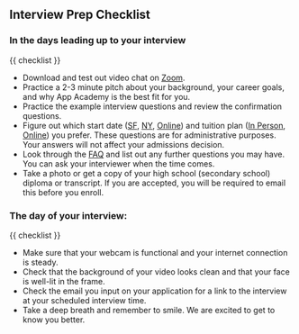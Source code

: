 ## Interview Prep Checklist

### In the days leading up to your interview
{{ checklist }}
- Download and test out video chat on [Zoom][zoom]. 
- Practice a 2-3 minute pitch about your background, your career goals, and why App Academy is the best fit for you.
- Practice the example interview questions and review the confirmation questions.
- Figure out which start date ([SF][sf], [NY][ny], [Online][online]) and tuition plan ([In Person][in-person-tuition], [Online][online-tuition]) you prefer. These questions are for administrative purposes. Your answers will not affect your admissions decision.
- Look through the [FAQ][faq] and list out any further questions you may have. You can ask your interviewer when the time comes.
- Take a photo or get a copy of your high school (secondary school) diploma or transcript. If you are accepted, you will be required to email this before you enroll.


### The day of your interview:
{{ checklist }}
- Make sure that your webcam is functional and your internet connection is steady.
- Check that the background of your video looks clean and that your face is well-lit in the frame.
- Check the email you input on your application for a link to the interview at your scheduled interview time.
- Take a deep breath and remember to smile. We are excited to get to know you better.

[zoom]: www.zoom.us
[sf]: https://www.appacademy.io/immersive/dates?location=san-francisco
[ny]: https://www.appacademy.io/immersive/dates?location=new-york-city
[online]: https://www.appacademy.io/immersive/dates?location=online
[in-person-tuition]: https://s3-us-west-1.amazonaws.com/appacademy.io/Tuition+Plans.pdf
[online-tuition]: https://appacademy.zendesk.com/hc/en-us/articles/360010568013-What-is-the-cost-of-the-Full-Time-Plan-What-payment-options-do-I-have-
[faq]: https://appacademy.zendesk.com/hc/en-us/categories/202737947-Full-Time-Immersive
